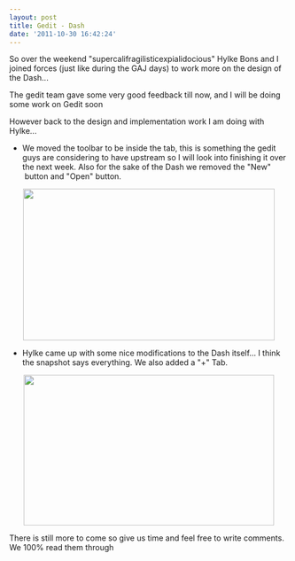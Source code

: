 ```yaml
---
layout: post
title: Gedit - Dash
date: '2011-10-30 16:42:24'
---
```


So over the weekend "supercalifragilisticexpialidocious" Hylke Bons and I joined forces (just like during the GAJ days) to work more on the design of the Dash...

The gedit team gave some very good feedback till now, and I will be doing some work on Gedit soon

However back to the design and implementation work I am doing with Hylke...
<ul>
	<li>We moved the toolbar to be inside the tab, this is something the gedit guys are considering to have upstream so I will look into finishing it over the next week. Also for the sake of the Dash we removed the "New"  button and "Open" button.</li>
</ul>
<p style="text-align: center;"><a href="http://geekyogre.com/content/images/2011/10/Screenshot-at-2011-10-30-163603.png"><img class="size-full wp-image-2073 aligncenter" title="Screenshot at 2011-10-30 16:36:03" src="http://geekyogre.com/content/images/2011/10/Screenshot-at-2011-10-30-163603.png" alt="" width="454" height="274" /></a></p>

<ul>
	<li>Hylke came up with some nice modifications to the Dash itself... I think the snapshot says everything. We also added a "+" Tab.</li>
</ul>
<p style="text-align: center;"><a href="http://geekyogre.com/content/images/2011/10/Screenshot-at-2011-10-30-163620.png"><img class="size-full wp-image-2075 aligncenter" title="Screenshot at 2011-10-30 16:36:20" src="http://geekyogre.com/content/images/2011/10/Screenshot-at-2011-10-30-163620.png" alt="" width="452" height="272" /></a></p>
<p style="text-align: left;">There is still more to come so give us time and feel free to write comments. We 100% read them through</p>